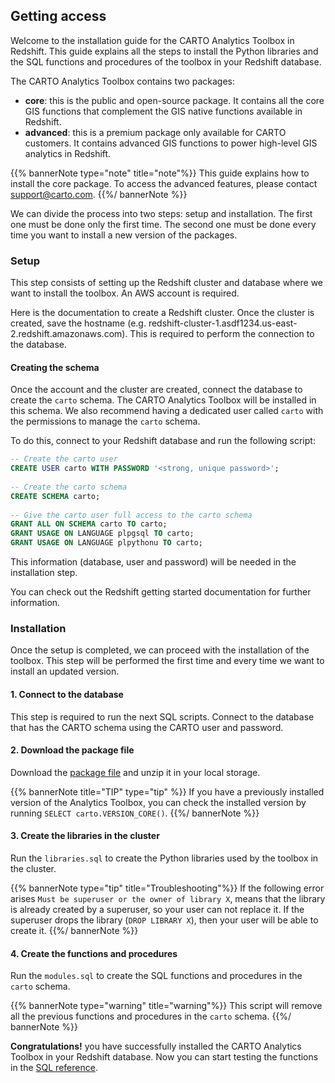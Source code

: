 ## Getting access

Welcome to the installation guide for the CARTO Analytics Toolbox in Redshift. This guide explains all the steps to install the Python libraries and the SQL functions and procedures of the toolbox in your Redshift database.

The CARTO Analytics Toolbox contains two packages:

- **core**: this is the public and open-source package. It contains all the core GIS functions that complement the GIS native functions available in Redshift.
- **advanced**: this is a premium package only available for CARTO customers. It contains advanced GIS functions to power high-level GIS analytics in Redshift.

{{% bannerNote type="note" title="note"%}}
This guide explains how to install the core package. To access the advanced features, please contact support@carto.com.
{{%/ bannerNote %}}

We can divide the process into two steps: setup and installation. The first one must be done only the first time. The second one must be done every time you want to install a new version of the packages.

### Setup

This step consists of setting up the Redshift cluster and database where we want to install the toolbox. An AWS account is required.

Here is the documentation to create a Redshift cluster. Once the cluster is created, save the hostname (e.g. redshift-cluster-1.asdf1234.us-east-2.redshift.amazonaws.com). This is required to perform the connection to the database.

#### Creating the schema

Once the account and the cluster are created, connect the database to create the `carto` schema. The CARTO Analytics Toolbox will be installed in this schema. We also recommend having a dedicated user called `carto` with the permissions to manage the `carto` schema.

To do this, connect to your Redshift database and run the following script:

```sql
-- Create the carto user
CREATE USER carto WITH PASSWORD '<strong, unique password>';
 
-- Create the carto schema
CREATE SCHEMA carto;
 
-- Give the carto user full access to the carto schema
GRANT ALL ON SCHEMA carto TO carto;
GRANT USAGE ON LANGUAGE plpgsql TO carto;
GRANT USAGE ON LANGUAGE plpythonu TO carto;
```

This information (database, user and password) will be needed in the installation step.

You can check out the Redshift getting started documentation for further information.

### Installation

Once the setup is completed, we can proceed with the installation of the toolbox. This step will be performed the first time and every time we want to install an updated version.

#### 1. Connect to the database

This step is required to run the next SQL scripts. Connect to the database that has the CARTO schema using the CARTO user and password.

#### 2. Download the package file

Download the [package file](https://storage.googleapis.com/carto-analytics-toolbox-core/redshift/carto-analytics-toolbox-core-redshift-latest.zip) and unzip it in your local storage.

{{% bannerNote title="TIP" type="tip" %}}
If you have a previously installed version of the Analytics Toolbox, you can check the installed version by running `SELECT carto.VERSION_CORE()`.
{{%/ bannerNote %}}

#### 3. Create the libraries in the cluster

Run the `libraries.sql` to create the Python libraries used by the toolbox in the cluster.

{{% bannerNote type="tip" title="Troubleshooting"%}}
If the following error arises `Must be superuser or the owner of library X`, means that the library is already created by a superuser, so your user can not replace it. If the superuser drops the library (`DROP LIBRARY X`), then your user will be able to create it.
{{%/ bannerNote %}}

#### 4. Create the functions and procedures

Run the `modules.sql` to create the SQL functions and procedures in the `carto` schema.

{{% bannerNote type="warning" title="warning"%}}
This script will remove all the previous functions and procedures in the `carto` schema.
{{%/ bannerNote %}}


**Congratulations!** you have successfully installed the CARTO Analytics Toolbox in your Redshift database. Now you can start testing the functions in the [SQL reference](../../sql-reference/).
